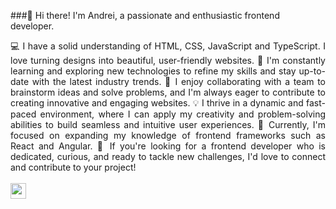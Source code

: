 ###👋 Hi there! I'm Andrei, a passionate and enthusiastic frontend developer.

<div align="justify">
💻 I have a solid understanding of HTML, CSS, JavaScript and TypeScript. I love turning designs into beautiful, user-friendly websites.
🌟 I'm constantly learning and exploring new technologies to refine my skills and stay up-to-date with the latest industry trends.
🔨 I enjoy collaborating with a team to brainstorm ideas and solve problems, and I'm always eager to contribute to creating innovative and engaging websites.
💡 I thrive in a dynamic and fast-paced environment, where I can apply my creativity and problem-solving abilities to build seamless and intuitive user experiences.
🌱 Currently, I'm focused on expanding my knowledge of frontend frameworks such as React and Angular.
🚀 If you're looking for a frontend developer who is dedicated, curious, and ready to tackle new challenges, I'd love to connect and contribute to your project!
</div>

<br/>
<a href="mailto:jshadymail@gmail.com"><img src="https://img.shields.io/badge/Gmail-D14836?style=for-the-badge&logo=gmail&logoColor=white" height=25></a>

